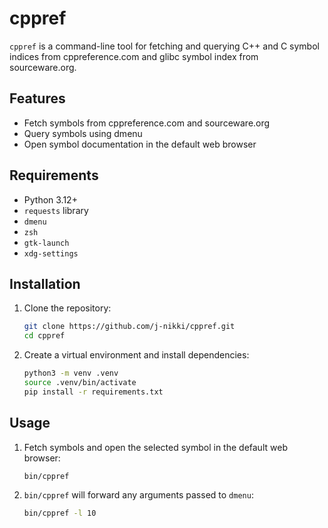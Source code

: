 # cppref

`cppref` is a command-line tool for fetching and querying C++ and C symbol indices from cppreference.com and glibc symbol index from sourceware.org.

## Features

- Fetch symbols from cppreference.com and sourceware.org
- Query symbols using dmenu
- Open symbol documentation in the default web browser

## Requirements

- Python 3.12+
- `requests` library
- `dmenu`
- `zsh`
- `gtk-launch`
- `xdg-settings`

## Installation

1. Clone the repository:

   ```sh
   git clone https://github.com/j-nikki/cppref.git
   cd cppref
   ```

2. Create a virtual environment and install dependencies:

   ```sh
   python3 -m venv .venv
   source .venv/bin/activate
   pip install -r requirements.txt
   ```

## Usage

1. Fetch symbols and open the selected symbol in the default web browser:

   ```sh
   bin/cppref
   ```

2. `bin/cppref` will forward any arguments passed to `dmenu`:

   ```sh
   bin/cppref -l 10
   ```
